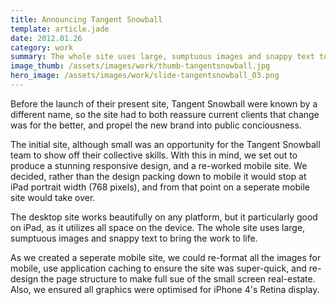 ```yaml
---
title: Announcing Tangent Snowball
template: article.jade
date: 2012.01.26
category: work
summary: The whole site uses large, sumptuous images and snappy text to bring the work to life
image_thumb: /assets/images/work/thumb-tangentsnowball.jpg
hero_image: /assets/images/work/slide-tangentsnowball_03.png
---
```

Before the launch of their present site, Tangent Snowball were known by a different name, so the site had to both reassure current clients that change was for the better, and propel the new brand into public conciousness.

The initial site, although small was an opportunity for the Tangent Snowball team to show off their collective skills. With this in mind, we set out to produce a stunning responsive design, and a re-worked mobile site. We decided, rather than the design packing down to mobile it would stop at iPad portrait width (768 pixels), and from that point on a seperate mobile site would take over.

The desktop site works beautifully on any platform, but it particularly good on iPad, as it utilizes all space on the device. The whole site uses large, sumptuous images and snappy text to bring the work to life.

As we created a seperate mobile site, we could re-format all the images for mobile, use application caching to ensure the site was super-quick, and re-design the page structure to make full sue of the small screen real-estate. Also, we ensured all graphics were optimised for iPhone 4's Retina display.
